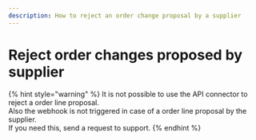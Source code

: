```yaml
---
description: How to reject an order change proposal by a supplier
---
```


# Reject order changes proposed by supplier

{% hint style="warning" %}
It is not possible to use the API connector to reject a order line proposal.  
Also the webhook is not triggered in case of a order line proposal by the supplier.  
If you need this, send a request to support.
{% endhint %}

